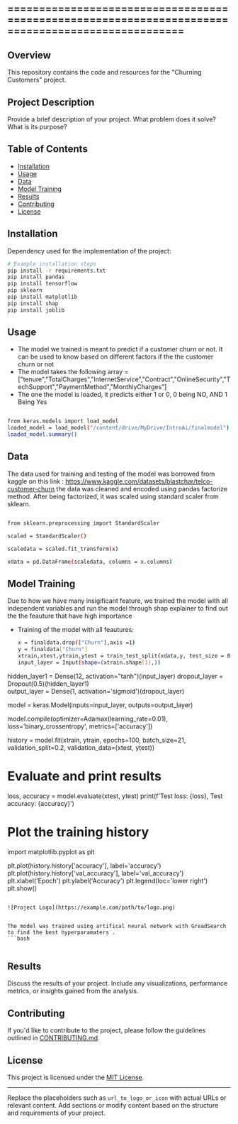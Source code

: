 ## ==================================================================================================
## Overview

This repository contains the code and resources for the "Churning Customers" project.

## Project Description

Provide a brief description of your project. What problem does it solve? What is its purpose?

## Table of Contents

- [Installation](#installation)
- [Usage](#usage)
- [Data](#data)
- [Model Training](#model-training)
- [Results](#results)
- [Contributing](#contributing)
- [License](#license)

## Installation

Dependency used for the implementation of the project:

```bash
# Example installation steps
pip install -r requirements.txt
pip install pandas
pip install tensorflow
pip sklearn
pip install matplotlib
pip install shap
pip install joblib

```

## Usage

- The model we trained is meant to predict if a customer churn or not. It can be used to know based on different factors if the the customer churn or not
- The model takes the following array = ["tenure","TotalCharges","InternetService","Contract","OnlineSecurity","TechSupport","PaymentMethod","MonthlyCharges"]
- The one the model is loaded, it predicts either 1 or 0, 0 being NO, AND 1 Being Yes

```bash

from keras.models import load_model
loaded_model = load_model("/content/drive/MyDrive/IntroAi/finalmodel")
loaded_model.summary() 

```

## Data
The data used for training and testing of the model was borrowed from kaggle on this link : https://www.kaggle.com/datasets/blastchar/telco-customer-churn
the data was cleaned and encoded using pandas factorize method. After being factorized, it was scaled using standard scaler from sklearn.

```bash

from sklearn.preprocessing import StandardScaler

scaled = StandardScaler()

scaledata = scaled.fit_transform(x)

xdata = pd.DataFrame(scaledata, columns = x.columns)

```

## Model Training

Due to how we have many insigificant feature, we trained the model with all independent variables and run the model through shap explainer to find out the 
the feauture that have high importance
- Training of the model with all feautures:
  ```bash
  x = finaldata.drop(["Churn"],axis =1)
  y = finaldata["Churn"]
  xtrain,xtest,ytrain,ytest = train_test_split(xdata,y, test_size = 0.1, random_state =42, stratify= y)
  input_layer = Input(shape=(xtrain.shape[1],))
hidden_layer1 = Dense(12, activation="tanh")(input_layer)
dropout_layer = Dropout(0.5)(hidden_layer1)  
output_layer = Dense(1, activation='sigmoid')(dropout_layer)

model = keras.Model(inputs=input_layer, outputs=output_layer)

model.compile(optimizer=Adamax(learning_rate=0.01), loss='binary_crossentropy', metrics=['accuracy'])


history = model.fit(xtrain, ytrain, epochs=100, batch_size=21, validation_split=0.2, validation_data=(xtest, ytest))

# Evaluate and print results
loss, accuracy = model.evaluate(xtest, ytest)
print(f'Test loss: {loss}, Test accuracy: {accuracy}')

# Plot the training history
import matplotlib.pyplot as plt

plt.plot(history.history['accuracy'], label='accuracy')
plt.plot(history.history['val_accuracy'], label='val_accuracy')
plt.xlabel('Epoch')
plt.ylabel('Accuracy')
plt.legend(loc='lower right')
plt.show()

  ```

![Project Logo](https://example.com/path/to/logo.png)


The model was trained using artifical neural network with GreadSearch to find the best hyperparamaters .
```bash


```

## Results

Discuss the results of your project. Include any visualizations, performance metrics, or insights gained from the analysis.

## Contributing

If you'd like to contribute to the project, please follow the guidelines outlined in [CONTRIBUTING.md](CONTRIBUTING.md).

## License

This project is licensed under the [MIT License](LICENSE).

---

Replace the placeholders such as `url_to_logo_or_icon` with actual URLs or relevant content. Add sections or modify content based on the structure and requirements of your project.
